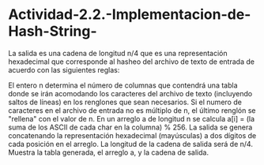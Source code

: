 # Actividad-2.2.-Implementacion-de-Hash-String-
La salida es una cadena de longitud n/4 que es una representación hexadecimal que corresponde al hasheo del archivo de texto de entrada de acuerdo con las siguientes reglas:

El entero n determina el número de columnas que contendrá una tabla donde se irán acomodando los caracteres del archivo de texto (incluyendo saltos de líneas) en los renglones que sean necesarios.
Si el numero de caracteres en el archivo de entrada no es múltiplo de n, el último renglón se "rellena" con el valor de n.
En un arreglo a de longitud n se calcula a[i] = (la suma de los ASCII de cada char en la columna) % 256.
La salida se genera concatenando la representación hexadecimal (mayúsculas) a dos dígitos de cada posición en el arreglo.
La longitud de la cadena de salida será de n/4.
Muestra la tabla generada, el arreglo a, y la cadena de salida.

